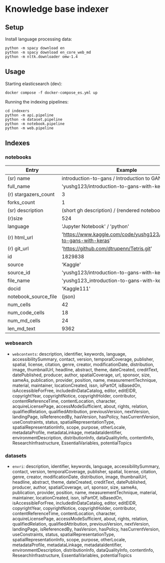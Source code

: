 # Knowledge base indexer

## Setup

Install language processing data:

```shell
python -m spacy download en 
python -m spacy download en_core_web_md
python -m nltk.downloader omw-1.4
```


## Usage

Starting elasticsearch (dev):

```shell
docker compose -f docker-compose_es.yml up
```

Running the indexing pipelines:

```shell
cd indexers
python -m api.pipeline
python -m dataset.pipeline
python -m notebook.pipeline
python -m web.pipeline
```

## Indexes

### notebooks

| Entry                | Example                                                                | `github_notebooks` | `kaggle_notebooks` | `kaggle_raw_notebooks` |
|----------------------|------------------------------------------------------------------------|--------------------|--------------------|------------------------|
| (sr) name            | introduction-to-gans / Introduction to GANs with Keras                 | x                  | x                  | x                      |
| full_name            | 'yushg123/introduction-to-gans-with-keras'                             | x                  |                    |                        |
| (r) stargazers_count | 3                                                                      | x                  |                    |                        |
| forks_count          | 1                                                                      | x                  |                    |                        |
| (sr) description     | (short gh description) / (rendered notebook)                           | x                  | x                  |                        |
| (r)size              | 524                                                                    | x                  |                    |                        |
| language             | 'Jupyter Notebook' / 'python'                                          | x                  | x                  |                        |
| (r) html_url         | 'https://www.kaggle.com/code/yushg123/introduction-to-gans-with-keras' | x                  | x                  |                        |
| (r) git_url          | 'https://github.com/dtrupenn/Tetris.git'                               | x                  |                    |                        |
| id                   | 1829838                                                                | x                  |                    |                        |
| source               | 'Kaggle'                                                               | x                  | x                  | x                      |
| source_id            | 'yushg123/introduction-to-gans-with-keras'                             |                    | x                  | x                      |
| file_name            | 'yushg123_introduction-to-gans-with-keras.ipynb'                       |                    | x                  | x                      |
| docid                | 'Kaggle111'                                                            |                    | x                  | x                      |
| notebook_source_file | (json)                                                                 |                    | x                  | x                      |
| num_cells            | 42                                                                     |                    | x                  |                        |
| num_code_cells       | 18                                                                     |                    | x                  |                        |
| num_md_cells         | 24                                                                     |                    | x                  |                        |
| len_md_text          | 9362                                                                   |                    | x                  |                        |


### websearch

- `webcontents`: description, identifier, keywords, language,
  accessibilitySummary, contact, version, temporalCoverage, publisher, spatial,
  license, citation, genre, creator, modificationDate, distribution, image,
  thumbnailUrl, headline, abstract, theme, dateCreated, creditText,
  datePublished, producer, author, spatialCoverage, url, sponsor, size, sameAs,
  publication, provider, position, name, measurementTechnique, material,
  maintainer, locationCreated, issn, isPartOf, isBasedOn, isAccessibleForFree,
  includedInDataCatalog, editor, editEIDR, copyrightYear, copyrightNotice,
  copyrightHolder, contributor, contentReferenceTime, contentLocation,
  character, acquireLicensePage, accessModeSufficient, about, rights, relation,
  qualifiedRelation, qualifiedAttribution, previousVersion, nextVersion,
  landingPage, isReferencedBy, hasVersion, hasPolicy, hasCurrentVersion,
  useConstraints, status, spatialRepresentationType, spatialRepresentationInfo,
  scope, purpose, otherLocale, metadataProfile, metadataLinkage,
  metadataIdentifier, environmentDescription, distributionInfo,
  dataQualityInfo, contentInfo, ResearchInfrastructure, EssentialVariables,
  potentialTopics


### datasets

- `envri`: description, identifier, keywords, language, accessibilitySummary,
  contact, version, temporalCoverage, publisher, spatial, license, citation,
  genre, creator, modificationDate, distribution, image, thumbnailUrl,
  headline, abstract, theme, dateCreated, creditText, datePublished, producer,
  author, spatialCoverage, url, sponsor, size, sameAs, publication, provider,
  position, name, measurementTechnique, material, maintainer, locationCreated,
  issn, isPartOf, isBasedOn, isAccessibleForFree, includedInDataCatalog,
  editor, editEIDR, copyrightYear, copyrightNotice, copyrightHolder,
  contributor, contentReferenceTime, contentLocation, character,
  acquireLicensePage, accessModeSufficient, about, rights, relation,
  qualifiedRelation, qualifiedAttribution, previousVersion, nextVersion,
  landingPage, isReferencedBy, hasVersion, hasPolicy, hasCurrentVersion,
  useConstraints, status, spatialRepresentationType, spatialRepresentationInfo,
  scope, purpose, otherLocale, metadataProfile, metadataLinkage,
  metadataIdentifier, environmentDescription, distributionInfo,
  dataQualityInfo, contentInfo, ResearchInfrastructure, EssentialVariables,
  potentialTopics
